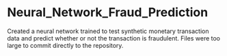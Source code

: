 # Neural_Network_Fraud_Prediction
Created a neural network trained to test synthetic monetary transaction data and predict whether or not the transaction is fraudulent.
Files were too large to commit directly to the repository.
